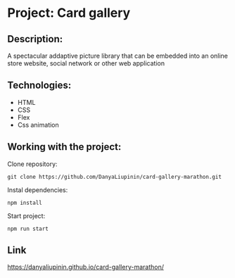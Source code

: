 # Project: Card gallery

## Description:

A spectacular addaptive picture library that can be embedded into an online store website, social network or other web application

## Technologies:

- HTML
- CSS
- Flex
- Css animation

## Working with the project:

Clone repository:

``` git clone https://github.com/DanyaLiupinin/card-gallery-marathon.git ```

Instal dependencies: 

``` npm install ```

Start project: 

``` npm run start ```

## Link ##
https://danyaliupinin.github.io/card-gallery-marathon/
